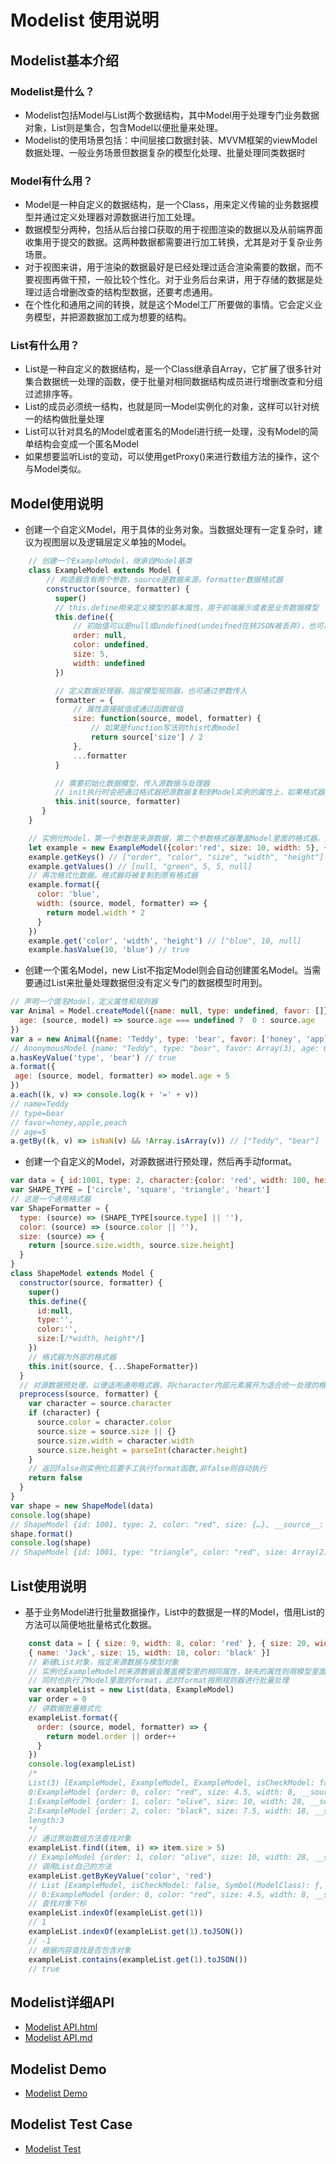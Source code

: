 # Modelist 使用说明

## Modelist基本介绍
### Modelist是什么？
* Modelist包括Model与List两个数据结构，其中Model用于处理专门业务数据对象，List则是集合，包含Model以便批量来处理。
* Modelist的使用场景包括：中间层接口数据封装、MVVM框架的viewModel数据处理、一般业务场景但数据复杂的模型化处理、批量处理同类数据时

### Model有什么用？
 - Model是一种自定义的数据结构，是一个Class，用来定义传输的业务数据模型并通过定义处理器对源数据进行加工处理。
 - 数据模型分两种，包括从后台接口获取的用于视图渲染的数据以及从前端界面收集用于提交的数据。这两种数据都需要进行加工转换，尤其是对于复杂业务场景。
 - 对于视图来讲，用于渲染的数据最好是已经处理过适合渲染需要的数据，而不要视图再做干预，一般比较个性化。对于业务后台来讲，用于存储的数据是处理过适合增删改查的结构型数据，还要考虑通用。
- 在个性化和通用之间的转换，就是这个Model工厂所要做的事情。它会定义业务模型，并把源数据加工成为想要的结构。

### List有什么用？
- List是一种自定义的数据结构，是一个Class继承自Array，它扩展了很多针对集合数据统一处理的函数，便于批量对相同数据结构成员进行增删改查和分组过滤排序等。
- List的成员必须统一结构，也就是同一Model实例化的对象，这样可以针对统一的结构做批量处理
- List可以针对具名的Model或者匿名的Model进行统一处理，没有Model的简单结构会变成一个匿名Model
- 如果想要监听List的变动，可以使用getProxy()来进行数组方法的操作，这个与Model类似。

## Model使用说明

* 创建一个自定义Model，用于具体的业务对象。当数据处理有一定复杂时，建议为视图层以及逻辑层定义单独的Model。

```javascript
	// 创建一个ExampleModel，继承自Model基类
    class ExampleModel extends Model {
        // 构造器含有两个参数，source是数据来源，formatter数据格式器
        constructor(source, formatter) {
          super()
          // this.define用来定义模型的基本属性，用于前端展示或者是业务数据模型
          this.define({
              // 初始值可以是null或undefined(undeifned在转JSON被丢弃)，也可以是其他默认值
              order: null,
              color: undefined,
              size: 5,
              width: undefined
          })

          // 定义数据处理器，指定模型规则器，也可通过参数传入
          formatter = {
              // 属性直接赋值或通过函数赋值
              size: function(source, model, formatter) {
                  // 如果是function写法则this代表model
                  return source['size'] / 2
              },
              ...formatter
          }

          // 需要初始化数据模型，传入源数据与处理器
          // init执行时会把通过格式器把源数据复制到Model实例的属性上，如果格式器里没有定义属性的，以源数据同名属性直接复制
          this.init(source, formatter)
       }
    }

	// 实例化Model，第一个参数是来源数据，第二个参数格式器覆盖Model里面的格式器。实例化时会执行format。
    let example = new ExampleModel({color:'red', size: 10, width: 5}, {color: 'green', 'height': null})
    example.getKeys() // ["order", "color", "size", "width", "height"]
    example.getValues() // [null, "green", 5, 5, null]
    // 再次格式化数据，格式器将被复制到原有格式器
    example.format({
      color: 'blue',
      width: (source, model, formatter) => {
        return model.width * 2
      }
    })
    example.get('color', 'width', 'height') // ["blue", 10, null]
    example.hasValue(10, 'blue') // true
```


* 创建一个匿名Model，new List不指定Model则会自动创建匿名Model。当需要通过List来批量处理数据但没有定义专门的数据模型时用到。

```javascript
// 声明一个匿名Model，定义属性和规则器
var Animal = Model.createModel({name: null, type: undefined, favor: []}, {
  age: (source, model) => source.age === undefined ?  0 : source.age
})
var a = new Animal({name: 'Teddy', type: 'bear', favor: ['honey', 'apple', 'peach']})
// AnonymousModel {name: "Teddy", type: "bear", favor: Array(3), age: 0, __source__: {…}, …}
a.hasKeyValue('type', 'bear') // true
a.format({
 age: (source, model, formatter) => model.age + 5
})
a.each((k, v) => console.log(k + '=' + v))
// name=Teddy
// type=bear
// favor=honey,apple,peach
// age=5
a.getBy((k, v) => isNaN(v) && !Array.isArray(v)) // ["Teddy", "bear"]
```

* 创建一个自定义的Model，对源数据进行预处理，然后再手动format。

```js
var data = { id:1001, type: 2, character:{color: 'red', width: 100, height: '20px'}}
var SHAPE_TYPE = ['circle', 'square', 'triangle', 'heart']
// 这是一个通用格式器
var ShapeFormatter = {
  type: (source) => (SHAPE_TYPE[source.type] || ''),
  color: (source) => (source.color || ''),
  size: (source) => {
    return [source.size.width, source.size.height]
  }
}
class ShapeModel extends Model {
  constructor(source, formatter) {
    super()
    this.define({
      id:null,
      type:'',
      color:'',
      size:[/*width, height*/]
    })
	// 格式器为外部的格式器
    this.init(source, {...ShapeFormatter})
  }
  // 对源数据预处理，以便适用通用格式器，将character内部元素展开为适合统一处理的格式
  preprocess(source, formatter) {
    var character = source.character
    if (character) {
      source.color = character.color
      source.size = source.size || {}
      source.size.width = character.width
      source.size.height = parseInt(character.height)
    }
    // 返回false则实例化后要手工执行format函数,非false则自动执行
    return false
  }
}
var shape = new ShapeModel(data)
console.log(shape)
// ShapeModel {id: 1001, type: 2, color: "red", size: {…}, __source__: {…}, …}
shape.format()
console.log(shape)
// ShapeModel {id: 1001, type: "triangle", color: "red", size: Array(2), __source__: {…}, …}
```

## List使用说明
* 基于业务Model进行批量数据操作，List中的数据是一样的Model，借用List的方法可以简便地批量格式化数据。

```javascript
	const data = [ { size: 9, width: 8, color: 'red' }, { size: 20, width: 28, color: 'olive' },
	{ name: 'Jack', size: 15, width: 18, color: 'black' }]
    // 新建List对象，指定来源数据与模型对象
    // 实例化ExampleModel时来源数据会覆盖模型里的相同属性，缺失的属性则用模型里面的默认值。
    // 同时也执行了Model里面的format，此时format按照规则器进行批量处理
    var exampleList = new List(data, ExampleModel)
    var order = 0
    // 讲数据批量格式化
    exampleList.format({
      order: (source, model, formatter) => {
      	return model.order || order++
      }
    })
    console.log(exampleList)
	/*
    List(3) [ExampleModel, ExampleModel, ExampleModel, isCheckModel: false, Symbol(ModelClass): ƒ, Symbol(proxy): Proxy]
    0:ExampleModel {order: 0, color: "red", size: 4.5, width: 8, __source__: {…}, …}
    1:ExampleModel {order: 1, color: "olive", size: 10, width: 28, __source__: {…}, …}
    2:ExampleModel {order: 2, color: "black", size: 7.5, width: 18, __source__: {…}, …}
    length:3
	*/
	// 通过原始数组方法查找对象
	exampleList.find((item, i) => item.size > 5)
	// ExampleModel {order: 1, color: "olive", size: 10, width: 28, __source__: {…}, …}
	// 调用List自己的方法
	exampleList.getByKeyValue('color', 'red')
	// List [ExampleModel, isCheckModel: false, Symbol(ModelClass): ƒ, Symbol(proxy): Proxy]
	// 0:ExampleModel {order: 0, color: "red", size: 4.5, width: 8, __source__: {…}, …}
	// 查找对象下标
	exampleList.indexOf(exampleList.get(1))
	// 1
	exampleList.indexOf(exampleList.get(1).toJSON())
	// -1
	// 根据内容查找是否包含对象
	exampleList.contains(exampleList.get(1).toJSON())
	// true
```

## Modelist详细API
* [Modelist API.html](./api.html)
* [Modelist API.md](./api.md)

## Modelist Demo
* [Modelist Demo](../demo/)

## Modelist Test Case
* [Modelist Test](../test/)
